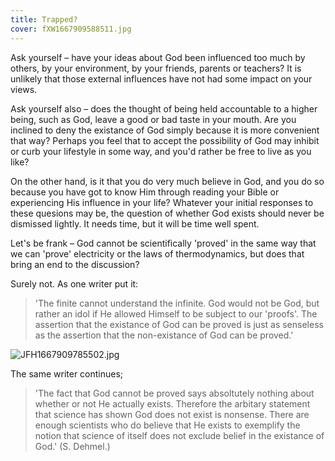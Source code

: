 ```yaml
---
title: Trapped?
cover: fXW1667909588511.jpg
---
```


Ask yourself – have your ideas about God been influenced too much by others, by your environment, by your friends, parents or teachers? It is unlikely that those external influences have not had some impact on your views.

Ask yourself also – does the thought of being held accountable to a higher being, such as God, leave a good or bad taste in your mouth. Are you inclined to deny the existance of God simply because it is more convenient that way? Perhaps you feel that to accept the possibility of God may inhibit or curb your lifestyle in some way, and you'd rather be free to live as you like?

On the other hand, is it that you do very much believe in God, and you do so because you have got to know Him through reading your Bible or experiencing His influence in your life? Whatever your initial responses to these quesions may be, the question of whether God exists should never be dismissed lightly. It needs time, but it will be time well spent.

Let's be frank – God cannot be scientifically 'proved' in the same way that we can 'prove' electricity or the laws of thermodynamics, but does that bring an end to the discussion?

Surely not. As one writer put it:

> 'The finite cannot understand the infinite. God would not be God, but rather an idol if He allowed Himself to be subject to our 'proofs'. The assertion that the existance of God can be proved is just as senseless as the assertion that the non-existance of God can be proved.'

![JFH1667909785502.jpg]()

The same writer continues;

> 'The fact that God cannot be proved says absoltutely nothing about whether or not He actually exists. Therefore the arbitary statement that science has shown God does not exist is nonsense. There are enough scientists who do believe that He exists to exemplify the notion that science of itself does not exclude belief in the existance of God.' (S. Dehmel.)